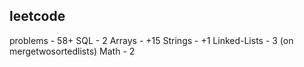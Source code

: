 ## leetcode
problems - 58+
SQL - 2
Arrays - +15
Strings - +1
Linked-Lists - 3 (on mergetwosortedlists)
Math - 2